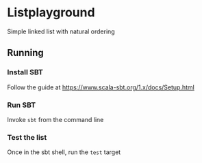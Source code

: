 # Listplayground

Simple linked list with natural ordering

## Running

### Install SBT
Follow the guide at https://www.scala-sbt.org/1.x/docs/Setup.html

### Run SBT
Invoke `sbt` from the command line

### Test the list
Once in the sbt shell, run the `test` target
